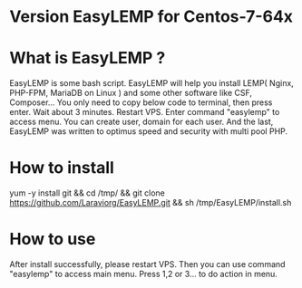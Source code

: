 Version EasyLEMP for Centos-7-64x
============

What is EasyLEMP ?
===================
EasyLEMP is some bash script. EasyLEMP will help you install LEMP( Nginx, PHP-FPM, MariaDB on Linux ) and some other software like CSF, Composer...
You only need to copy below code to terminal, then press enter. Wait about 3 minutes. Restart VPS. Enter command "easylemp" to access menu.
You can create user, domain for each user. And the last, EasyLEMP was written to optimus speed and security with multi pool PHP.

How to install
============

yum -y install git && cd /tmp/ && git clone https://github.com/Laraviorg/EasyLEMP.git && sh /tmp/EasyLEMP/install.sh


How to use
==========
After install successfully, please restart VPS.
Then you can use command "easylemp" to access main menu.
Press 1,2 or 3... to do action in menu.
